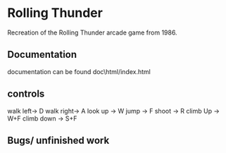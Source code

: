# Rolling Thunder
Recreation of the Rolling Thunder arcade game from 1986.
## Documentation
documentation can be found doc\html/index.html
## controls
walk left-> D
walk right-> A
look  up -> W
jump -> F
shoot -> R
climb Up -> W+F
climb down -> S+F
## Bugs/ unfinished work

